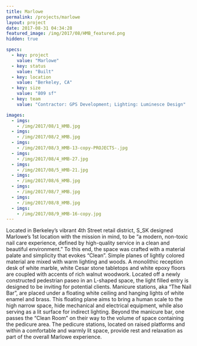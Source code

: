 ```yaml
---
title: Marlowe
permalink: /projects/marlowe
layout: project
date: 2017-08-31 04:34:28
featured_image: /img/2017/08/HMB_featured.png
hidden: true

specs:
  - key: project
    value: "Marlowe"
  - key: status
    value: "Built"
  - key: location
    value: "Berkeley, CA"
  - key: size
    value: "809 sf"
  - key: team
    value: "Contractor: GPS Development; Lighting: Luminesce Design"

images:
  - imgs: 
    - /img/2017/08/1_HMB.jpg
  - imgs: 
    - /img/2017/08/2_HMB.jpg
  - imgs: 
    - /img/2017/08/3_HMB-13-copy-PROJECTS-.jpg
  - imgs: 
    - /img/2017/08/4_HMB-27.jpg
  - imgs: 
    - /img/2017/08/5_HMB-21.jpg
  - imgs: 
    - /img/2017/08/6_HMB.jpg
  - imgs: 
    - /img/2017/08/7_HMB.jpg
  - imgs: 
    - /img/2017/08/8_HMB.jpg
  - imgs: 
    - /img/2017/08/9_HMB-16-copy.jpg
---
```


Located in Berkeley’s vibrant 4th Street retail district, S_SK designed Marlowe’s 1st location with the mission in mind, to be “a modern, non-toxic nail care experience, defined by high-quality service in a clean and beautiful environment.” To this end, the space was crafted with a material palate and simplicity that evokes “Clean”. Simple planes of lightly colored material are mixed with warm lighting and woods. A monolithic reception desk of white marble, white Cesar stone tabletops and white epoxy floors are coupled with accents of rich walnut woodwork. Located off a newly constructed pedestrian paseo in an L-shaped space, the light filled entry is designed to be inviting for potential clients. Manicure stations, aka “The Nail Bar”, are placed under a floating white ceiling and hanging lights of white enamel and brass. This floating plane aims to bring a human scale to the high narrow space, hide mechanical and electrical equipment, while also serving as a lit surface for indirect lighting. Beyond the manicure bar, one passes the “Clean Room” on their way to the volume of space containing the pedicure area. The pedicure stations, located on raised platforms and within a comfortable and warmly lit space, provide rest and relaxation as part of the overall Marlowe experience.
